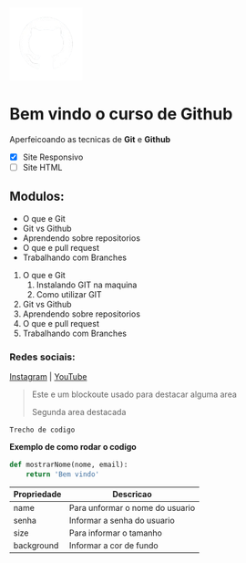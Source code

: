 ![Logo do GitHub](/media/imggithub.png)


# Bem vindo o curso de Github
Aperfeicoando as tecnicas de **Git** e **Github**

- [x] Site Responsivo
- [ ] Site HTML

## Modulos:
* O que e Git
* Git vs Github
* Aprendendo sobre repositorios
* O que e pull request
* Trabalhando com Branches

1. O que e Git
    1. Instalando GIT na maquina
    2. Como utilizar GIT 
2. Git vs Github
3. Aprendendo sobre repositorios
4. O que e pull request
5. Trabalhando com Branches

### Redes sociais:
[Instagram](https://instagram.com) | 
[YouTube](https://youtube.com)

>Este e um blockoute usado para destacar alguma area
>
> Segunda area destacada

```
Trecho de codigo
```
**Exemplo de como rodar o codigo**

```python
def mostrarNome(nome, email):
    return 'Bem vindo'
```

Propriedade | Descricao 
----------- | ---------
name | Para unformar o nome do usuario
senha | Informar a senha do usuario
size | Para informar o tamanho
background | Informar a cor de fundo